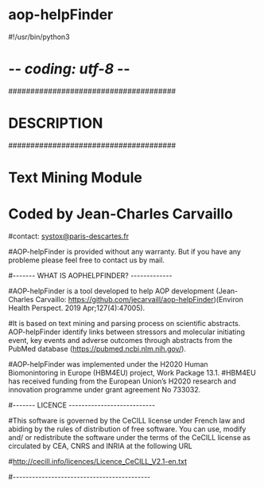 # aop-helpFinder

#!/usr/bin/python3
# -*- coding: utf-8 -*-

######################################
# DESCRIPTION
######################################

# Text Mining Module
# Coded by Jean-Charles Carvaillo

#contact: systox@paris-descartes.fr


#AOP-helpFinder is provided without any warranty. But if you have any probleme please feel free to contact us by mail.

#------- WHAT IS AOPHELPFINDER? -------------

#AOP-helpFinder is a tool developed to help AOP development (Jean-Charles Carvaillo: https://github.com/jecarvaill/aop-helpFinder)(Environ Health Perspect. 2019 Apr;127(4):47005).

#It is based on text mining and parsing process on scientific abstracts. AOP-helpFinder identify links between stressors and molecular initiating event, key events and adverse outcomes through abstracts from the PubMed database (https://pubmed.ncbi.nlm.nih.gov/). 

#AOP-helpFinder was implemented under the H2020 Human Biomonintoring in Europe (HBM4EU) project, Work Package 13.1.
#HBM4EU has received funding from the European Union’s H2020 research and innovation programme under grant agreement No 733032.

#------- LICENCE ---------------------------

#This software is governed by the CeCILL license under French law and abiding by the rules of distribution of free software.  You can  use,  modify and/ or redistribute the software under the terms of the CeCILL license as circulated by CEA, CNRS and INRIA at the following URL

#http://cecill.info/licences/Licence_CeCILL_V2.1-en.txt

#-------------------------------------------
